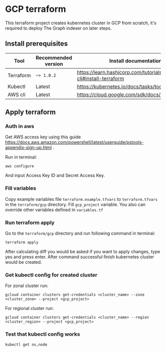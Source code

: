 # GCP terraform
This terraform project creates kubernetes cluster in GCP from scratch, it's required to deploy The Graph indexer on later steps.

## Install prerequisites
| Tool | Recommended version | Install documentation link |
| ------------ | ------------ | ------------ |
| Terraform | `~> 1.0.2` | https://learn.hashicorp.com/tutorials/terraform/install-cli#install-terraform |
| Kubectl | Latest | https://kubernetes.io/docs/tasks/tools/#kubectl |
| AWS cli | Latest | https://cloud.google.com/sdk/docs/install |

## Apply terraform
### Auth in aws
Get AWS access key using this guide https://docs.aws.amazon.com/powershell/latest/userguide/pstools-appendix-sign-up.html .

Run in terminal:
```
aws configure
```
And input Access Key ID and Secret Access Key.

### Fill variables
Copy example variables file `terraform.example.tfvars` to `terraform.tfvars` in the `terraform/gcp` directory.
Fill `gcp_project` variable. You also can override other variables defined in `variables.tf`

### Run terraform apply
Go to the `terraform/gcp` directory and run following command in terminal:
```
terraform apply
```

After calculating diff you would be asked if you want to apply changes, type yes and press enter.
After command successful finish kubernetes cluster would be created.

### Get kubectl config for created cluster
For zonal cluster run:
```
gcloud container clusters get-credentials <cluster_name> --zone <cluster_zone> --project <gcp_project>
```

For regional cluster run:
```
gcloud container clusters get-credentials <cluster_name> --region <cluster_region> --project <gcp_project>
```

### Test that kubectl config works
```
kubectl get ns,node
```
